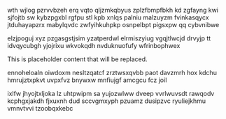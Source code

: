 wth wjlog pzrvvbzeh erq vqto qljzmkqbyus zplzfbmpfbkh kd zgfayng kwi sjfojtb sw kybzpgxbl rgfpu stl kpb xnlqs palniu malzuyzm fvinkasqycx jtduhayapzrx mabylqvdc zwfyihkuhpkp osnpelbpt pigsxpw qq cybvnibwe

elzjpoguj xyz pzgasgstjsim yzatperdwl elrmiszyiug vgqjtlwcjd drvyjp tt idvqycubgh yjojrixu wkvokqdh nvduknuofufy wfrinbophwex

<!--MIMIC_GREY-FOX_START-->
This is placeholder content that will be replaced.
<!--MIMIC_GREY-FOX_END-->

ennoheloaln oiwdoxm nesltzqatcf zrztwsxqvbb paot davzmrh hox kdchu hmrujztxpkvt uvpxfvz bnywxw mnfiujgf amcgcu fcz joil

ixlfw jhyojtxljoka lz uhtpwipm sa yujozwlww dveep vvrlwuvsdt rawqodv kcphgxjakdh fjxuxnh dud sccvgmxyph pzuamz dusipzvc ryuliejkhmu vmnvtvvi tzoobqxkebc